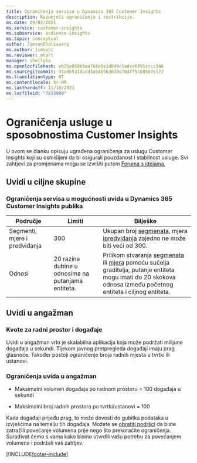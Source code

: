 ```yaml
---
title: Ograničenja servisa u Dynamics 365 Customer Insights
description: Razumjeti ograničenja i restrikcije.
ms.date: 09/03/2021
ms.service: customer-insights
ms.subservice: audience-insights
ms.topic: conceptual
author: JimsonChalissery
ms.author: jimsonc
ms.reviewer: mhart
manager: shellyha
ms.openlocfilehash: eb25e050b8aa768e6e1d8d4c5adce6095cccc346
ms.sourcegitcommit: 31a9b531dacd3a6465b3030c704ff5c085b7e122
ms.translationtype: HT
ms.contentlocale: hr-HR
ms.lasthandoff: 11/10/2021
ms.locfileid: "7815900"
---
```

# <a name="service-limits-in-customer-insights-capabilities"></a>Ograničenja usluge u sposobnostima Customer Insights

U ovom se članku opisuju ugrađena ograničenja za uslugu Customer Insights koji su osmišljeni da bi osigurali pouzdanost i stabilnost usluge. Svi zahtjevi za promjenama mogu se izvršiti putem [Foruma s idejama](https://go.microsoft.com/fwlink/?linkid=2074172), 

## <a name="audience-insights"></a>Uvidi u ciljne skupine

### <a name="service-limits-in-dynamics-365-customer-insights-audience-insights-capability"></a>Ograničenja servisa u mogućnosti uvida u Dynamics 365 Customer Insights publika

| Područje  | Limiti  | Bilješke |
|-------------|---------------------------------------------------------------------|---------------------------------------------------------------------|
| Segmenti, mjere i predviđanja | 300  | Ukupan broj [segmenata](audience-insights/segments.md), mjera [i](audience-insights/measures.md)[predviđanja](audience-insights/predictions.md) zajedno ne može biti veći od 300.  |
| Odnosi | 20 razina dubine u odnosima na putanjama entiteta. | Prilikom stvaranja [segmenata](audience-insights/segments.md) ili [mjera](audience-insights/measures.md) pomoću sučelja graditelja, putanje entiteta mogu imati do 20 skokova odnosa između početnog entiteta i ciljnog entiteta.  |


## <a name="engagement-insights"></a>Uvidi u angažman

### <a name="workspace-and-event-quotas"></a>Kvote za radni prostor i događaje

Uvidi u angažman vrlo je skalabilna aplikacija koja može podržati milijune događaja u sekundi. Tijekom javnog pretpregleda događaji imaju prag glasnoće. Također postoji ograničenje broja radnih mjesta u tvrtki ili ustanovi.

### <a name="engagement-insights-limits"></a>Ograničenja uvida u angažman

- Maksimalni volumen događaja po radnom prostoru = 100 događaja u sekundi

- Maksimalni broj radnih prostora po tvrtki/ustanovi = 100

Kada događaji prijeđu prag, to može dovesti do gubitka podataka u izvješćima na temelju tih događaja. Možete se [obratiti podršci](https://go.microsoft.com/fwlink/?linkid=2145734) da biste zatražili povećanje volumena prije nego što prekoračite ograničenja. Surađivat ćemo s vama kako bismo utvrdili vašu potrebu za povećanjem volumena i podržali vaš zahtjev.


[!INCLUDE[footer-include](includes/footer-banner.md)]

